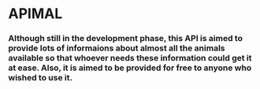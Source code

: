# APIMAL
### Although still in the development phase, this API is aimed to provide lots of informaions about almost all the animals available so that whoever needs these information could get it at ease. Also, it is aimed to be provided for free to anyone who wished to use it.